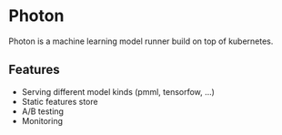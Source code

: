 # Photon
Photon is a machine learning model runner build on top of kubernetes.

## Features
- Serving different model kinds (pmml, tensorfow, ...)
- Static features store
- A/B testing
- Monitoring
